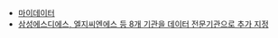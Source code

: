 - [마이데이터](../4.Archive/마이데이터/마이데이터.md)
- [삼성에스디에스, 엘지씨엔에스 등 8개 기관을 데이터 전문기관으로 추가 지정](../4.Archive/마이데이터/삼성에스디에스,%20엘지씨엔에스%20등%208개%20기관을%20데이터%20전문기관으로%20추가%20지정.md)
